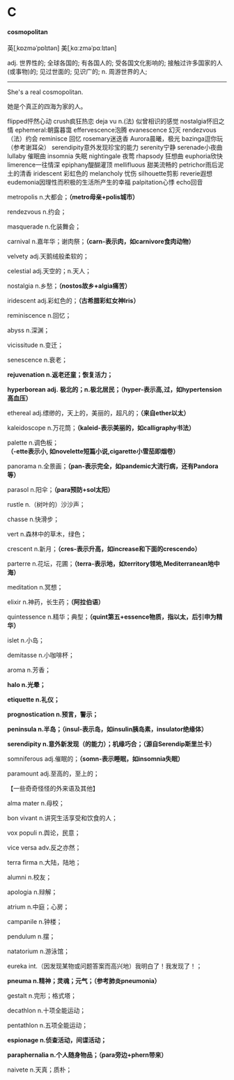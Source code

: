 # C

#### cosmopolitan
英[ˌkɒzməˈpɒlɪtən] 美[ˌkɑːzməˈpɑːlɪtən]

adj.	世界性的; 全球各国的; 有各国人的; 受各国文化影响的; 接触过许多国家的人(或事物)的; 见过世面的; 见识广的;
n.	周游世界的人;

---

She's a real cosmopolitan.

她是个真正的四海为家的人。





flipped怦然心动
crush疯狂热恋
deja vu n.(法) 似曾相识的感觉
nostalgia怀旧之情
ephemeral:朝露暮霭
effervescence泡腾
evanescence 幻灭
rendezvous（法）约会
reminisce 回忆
rosemary迷迭香
Aurora晨曦，极光
bazinga逗你玩（参考谢耳朵）
serendipity意外发现珍宝的能力
serenity宁静
serenade小夜曲
lullaby 催眠曲
insomnia 失眠
nightingale 夜莺
rhapsody 狂想曲
euphoria欣快
limerence一往情深
epiphany醍醐灌顶
mellifluous 甜美流畅的
petrichor雨后泥土的清香
iridescent 彩虹色的
melancholy 忧伤
silhouette剪影
reverie遐想
eudemonia因理性而积极的生活所产生的幸福
palpitation心悸
echo回音

metropolis n.大都会；**（metro母亲+polis城市）**

rendezvous n.约会；

masquerade n.化装舞会；

carnival n.嘉年华；谢肉祭；**（carn-表示肉，如carnivore食肉动物）**

velvety adj.天鹅绒般柔软的；

celestial adj.天空的；n.天人；

nostalgia n.乡愁；**（nostos故乡+algia痛苦）**

iridescent adj.彩虹色的；**（古希腊彩虹女神Iris）**

reminiscence n.回忆；

abyss n.深渊；

vicissitude n.变迁；

senescence n.衰老；

**rejuvenation n.返老还童；恢复活力；**

**hyperborean adj.** **极北的；n.极北居民；（hyper-表示高,过，如hypertension高血压）**

ethereal adj.缥缈的，天上的，美丽的，超凡的；**（来自ether以太）**

kaleidoscope n.万花筒；**（kaleid-表示美丽的，如calligraphy书法）**

palette n.调色板；**（-ette表示小, 如novelette短篇小说,cigarette小雪茄即烟卷）**

panorama n.全景画；**（pan-表示完全，如pandemic大流行病，还有Pandora等）**

parasol n.阳伞；**（para预防+sol太阳）**

rustle n.（树叶的）沙沙声；

chasse n.快滑步；

vert n.森林中的草木，绿色；

crescent n.新月；**（cres-表示升高，如increase和下面的crescendo）**

parterre n.花坛，花圃；**（terra-表示地，如territory领地,Mediterranean地中海）**

meditation n.冥想；

elixir n.神药，长生药；**（阿拉伯语）**

quintessence n.精华；典型；**（quint第五+essence物质，指以太，后引申为精华）**

islet n.小岛；

demitasse n.小咖啡杯；

aroma n.芳香；

**halo n.光晕；**

**etiquette n.礼仪；**

**prognostication n.预言，警示；**

**peninsula n.半岛；（insul-表示岛，如insulin胰岛素，insulator绝缘体）**

**serendipity n.意外新发现（的能力）；机缘巧合；（源自Serendip斯里兰卡）**

somniferous adj.催眠的；**（somn-表示睡眠，如insomnia失眠）**

paramount adj.至高的，至上的；



【一些奇奇怪怪的外来语及其他】

alma mater n.母校；

bon vivant n.讲究生活享受和饮食的人；

vox populi n.舆论，民意；

vice versa adv.反之亦然；

terra firma n.大陆，陆地；

alumni n.校友；

apologia n.辩解；

atrium n.中庭；心房；

campanile n.钟楼；

pendulum n.摆；

natatorium n.游泳馆；

eureka int.（因发现某物或问题答案而高兴地）我明白了！我发现了！；

**pneuma n.精神；灵魂；元气；（参考肺炎pneumonia）**

gestalt n.完形；格式塔；

decathlon n.十项全能运动；

pentathlon n.五项全能运动；

**espionage n.侦查活动，间谍活动；**

**paraphernalia n.个人随身物品；（para旁边+phern带来）**

naivete n.天真；质朴；